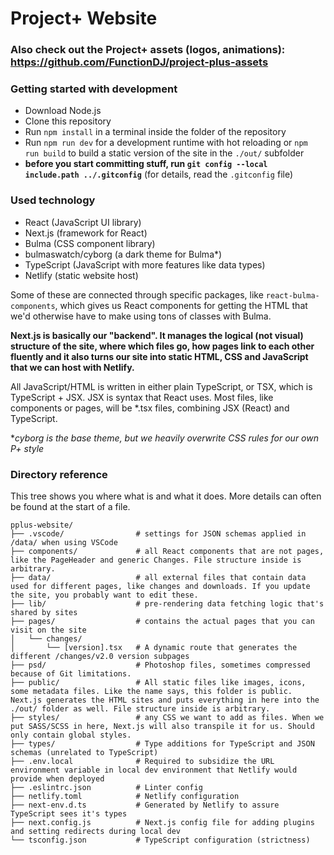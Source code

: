 # Project+ Website

### Also check out the Project+ assets (logos, animations): https://github.com/FunctionDJ/project-plus-assets

### Getting started with development
- Download Node.js
- Clone this repository
- Run `npm install` in a terminal inside the folder of the repository
- Run `npm run dev` for a development runtime with hot reloading or `npm run build` to build a static version of the site in the `./out/` subfolder
- **before you start committing stuff, run `git config --local include.path ../.gitconfig`** (for details, read the `.gitconfig` file)

### Used technology
- React (JavaScript UI library)
- Next.js (framework for React)
- Bulma (CSS component library)
- bulmaswatch/cyborg (a dark theme for Bulma*)
- TypeScript (JavaScript with more features like data types)
- Netlify (static website host)

Some of these are connected through specific packages, like `react-bulma-components`, which gives us React components for getting the HTML that we'd otherwise have to make using tons of classes with Bulma.

**Next.js is basically our "backend". It manages the logical (not visual) structure of the site, where which files go, how pages link to each other fluently and it also turns our site into static HTML, CSS and JavaScript that we can host with Netlify.**

All JavaScript/HTML is written in either plain TypeScript, or TSX, which is TypeScript + JSX. JSX is syntax that React uses.
Most files, like components or pages, will be *.tsx files, combining JSX (React) and TypeScript.

**cyborg is the base theme, but we heavily overwrite CSS rules for our own P+ style*

### Directory reference

This tree shows you where what is and what it does.
More details can often be found at the start of a file.

```
pplus-website/
├── .vscode/                # settings for JSON schemas applied in /data/ when using VSCode
├── components/             # all React components that are not pages, like the PageHeader and generic Changes. File structure inside is arbitrary.
├── data/                   # all external files that contain data used for different pages, like changes and downloads. If you update the site, you probably want to edit these.
├── lib/                    # pre-rendering data fetching logic that's shared by sites
├── pages/                  # contains the actual pages that you can visit on the site
│   └── changes/
│       └── [version].tsx   # A dynamic route that generates the different /changes/v2.0 version subpages
├── psd/                    # Photoshop files, sometimes compressed because of Git limitations.
├── public/                 # All static files like images, icons, some metadata files. Like the name says, this folder is public. Next.js generates the HTML sites and puts everything in here into the ./out/ folder as well. File structure inside is arbitrary.
├── styles/                 # any CSS we want to add as files. When we put SASS/SCSS in here, Next.js will also transpile it for us. Should only contain global styles.
├── types/                  # Type additions for TypeScript and JSON schemas (unrelated to TypeScript)
├── .env.local              # Required to subsidize the URL environment variable in local dev environment that Netlify would provide when deployed
├── .eslintrc.json          # Linter config
├── netlify.toml            # Netlify configuration
├── next-env.d.ts           # Generated by Netlify to assure TypeScript sees it's types
├── next.config.js          # Next.js config file for adding plugins and setting redirects during local dev
└── tsconfig.json           # TypeScript configuration (strictness)
```
